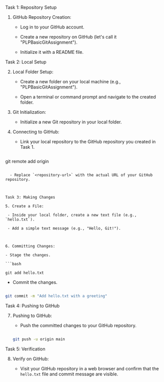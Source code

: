 Task 1: Repository Setup

1. GitHub Repository Creation:

    - Log in to your GitHub account.

    - Create a new repository on GitHub (let's call it "PLPBasicGitAssignment").

    - Initialize it with a README file.



Task 2: Local Setup

2. Local Folder Setup:

    - Create a new folder on your local machine (e.g., "PLPBasicGitAssignment").

    - Open a terminal or command prompt and navigate to the created folder.



3. Git Initialization:

    - Initialize a new Git repository in your local folder.



4. Connecting to GitHub:

    - Link your local repository to the GitHub repository you created in Task 1.

   ```

git remote add origin <repository-url>

   ```

     - Replace `<repository-url>` with the actual URL of your GitHub repository.



Task 3: Making Changes

5. Create a File:

    - Inside your local folder, create a new text file (e.g., `hello.txt`).

    - Add a simple text message (e.g., "Hello, Git!").



6. Committing Changes:

  - Stage the changes.

   ```bash

   git add hello.txt

   ```

  - Commit the changes.

   ```bash

   git commit -m "Add hello.txt with a greeting"

   ```



Task 4: Pushing to GitHub

7. Pushing to GitHub:

    - Push the committed changes to your GitHub repository.

   ```bash

   git push -u origin main

   ```



Task 5: Verification

8. Verify on GitHub:

    - Visit your GitHub repository in a web browser and confirm that the `hello.txt` file and commit message are visible.
